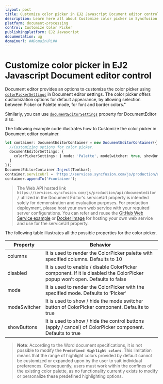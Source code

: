 ```yaml
---
layout: post
title: Customize color picker in EJ2 Javascript Document editor control | Syncfusion
description: Learn here all about Customize color picker in Syncfusion EJ2 Javascript Document editor control of Syncfusion Essential JS 2 and more.
platform: document-processing
control: Customize Color Picker 
publishingplatform: EJ2 Javascript
documentation: ug
domainurl: ##DomainURL##
---
```


# Customize color picker in EJ2 Javascript Document editor control

Document editor provides an options to customize the color picker using [`colorPickerSettings`](https://ej2.syncfusion.com/javascript/documentation/api/document-editor/documentEditorSettingsModel#colorpickersettings) in Document editor settings. The color picker offers customization options for default appearance, by allowing selection between Picker or Palette mode, for font and border colors."

Similarly, you can use [`documentEditorSettings`](https://ej2.syncfusion.com/javascript/documentation/api/document-editor#documenteditorsettings) property for DocumentEditor also.

The following example code illustrates how to Customize the color picker in Document editor container.

```ts
let container: DocumentEditorContainer = new DocumentEditorContainer({ enableToolbar: true,height: '590px',
  //Customizing options for color picker.
  documentEditorSettings: {
    colorPickerSettings: { mode: 'Palette', modeSwitcher: true, showButtons: true },
  }
});
DocumentEditorContainer.Inject(Toolbar);
container.serviceUrl = 'https://services.syncfusion.com/js/production/api/documenteditor/';
container.appendTo('#container');
```

> The Web API hosted link `https://services.syncfusion.com/js/production/api/documenteditor/` utilized in the Document Editor's serviceUrl property is intended solely for demonstration and evaluation purposes. For production deployment, please host your own web service with your required server configurations. You can refer and reuse the [GitHub Web Service example](https://github.com/SyncfusionExamples/EJ2-DocumentEditor-WebServices) or [Docker image](https://hub.docker.com/r/syncfusion/word-processor-server) for hosting your own web service and use for the serviceUrl property.

The following table illustrates all the possible properties for the color picker.

| Property | Behavior |
|---|---|
| columns | It is used to render the ColorPicker palette with specified columns. Defaults to 10 |
| disabled | It is used to enable / disable ColorPicker component. If it is disabled the ColorPicker popup won’t open. Defaults to false |
| mode | It is used to render the ColorPicker with the specified mode. Defaults to ‘Picker’ |
| modeSwitcher | It is used to show / hide the mode switcher button of ColorPicker component. Defaults to true |
| showButtons | It is used to show / hide the control buttons (apply / cancel) of ColorPicker component. Defaults to true |


>**Note**: According to the Word document specifications, it is not possible to modify the **`Predefined Highlight colors`**. This limitation means that the range of highlight colors provided by default cannot be customized or expanded upon by the user to suit individual preferences. Consequently, users must work within the confines of the existing color palette, as no functionality currently exists to modify or personalize these predefined highlighting options.